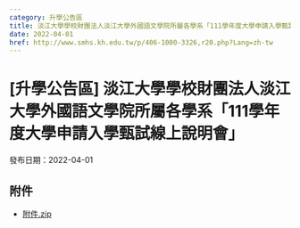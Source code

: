 ```yaml
---
category: 升學公告區
title: 淡江大學學校財團法人淡江大學外國語文學院所屬各學系「111學年度大學申請入學甄試線上說明會」
date: 2022-04-01
href: http://www.smhs.kh.edu.tw/p/406-1000-3326,r20.php?Lang=zh-tw
---
```


# [升學公告區] 淡江大學學校財團法人淡江大學外國語文學院所屬各學系「111學年度大學申請入學甄試線上說明會」

發布日期：2022-04-01



## 附件

- [附件.zip](https://www.smhs.kh.edu.tw/app/index.php?Action=downloadfile&file=WVhSMFlXTm9Mekk0TDNCMFlWOHpNRGc0WHpVME5qZ3lPRFZmT0RFM05ERXVlbWx3&fname=DGGGROTSYWQO41XX50LKSWHGRK30OOLKDGUWTSKK4125MLVWKPROVTPOUSSSPKPO)
